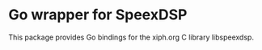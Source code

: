 # Go wrapper for SpeexDSP

This package provides Go bindings for the xiph.org C library libspeexdsp.
